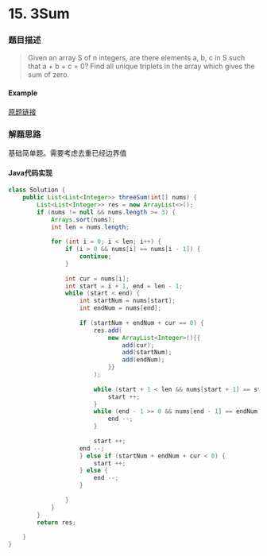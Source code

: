 # 15. 3Sum

### 题目描述

>Given an array S of n integers, are there elements a, b, c in S such that a + b + c = 0? Find all unique triplets in the array which gives the sum of zero.

#### Example

[原题链接](https://leetcode.com/problems/3sum/description/)

### 解题思路
基础简单题。需要考虑去重已经边界值

#### Java代码实现

``` java
class Solution {
    public List<List<Integer>> threeSum(int[] nums) { 
        List<List<Integer>> res = new ArrayList<>();
        if (nums != null && nums.length >= 3) {
            Arrays.sort(nums);
            int len = nums.length;
            
            for (int i = 0; i < len; i++) {
                if (i > 0 && nums[i] == nums[i - 1]) {
                    continue;
                }    
                
                int cur = nums[i];
                int start = i + 1, end = len - 1;
                while (start < end) {
                    int startNum = nums[start];
                    int endNum = nums[end];
                    
                    if (startNum + endNum + cur == 0) {
                        res.add(
                            new ArrayList<Integer>(){{
                                add(cur);
                                add(startNum);
                                add(endNum);
                            }}
                        );
                        
                        while (start + 1 < len && nums[start + 1] == startNum) {
                            start ++;
                        }
                        while (end - 1 >= 0 && nums[end - 1] == endNum) {
                            end --;
                        }
                        
                        start ++;
                    end --;
                    } else if (startNum + endNum + cur < 0) {
                        start ++;
                    } else {
                        end --;
                    }
                
                }
            }
        }
        return res;
        
    }
}
```